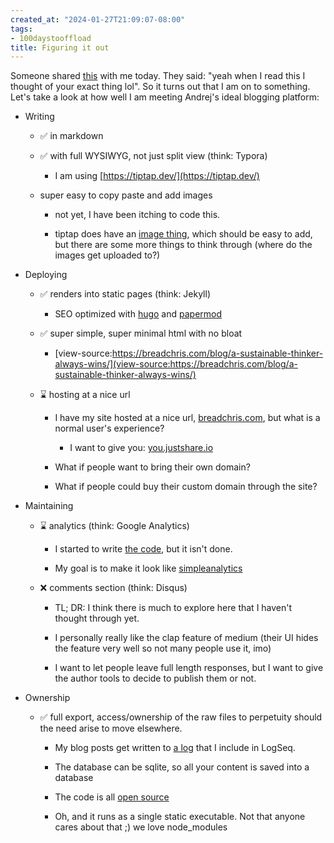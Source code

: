 ```yaml
---
created_at: "2024-01-27T21:09:07-08:00"
tags:
- 100daystooffload
title: Figuring it out
---
```


Someone shared [this](https://twitter.com/karpathy/status/1751350002281300461) with me today. They said: "yeah when I read this I thought of your exact thing lol". So it turns out that I am on to something. Let's take a look at how well I am meeting Andrej's ideal blogging platform:

- Writing

  - ✅ in markdown

  - ✅ with full WYSIWYG, not just split view (think: Typora)

    - I am using [https://tiptap.dev/](https://tiptap.dev/)
  - super easy to copy paste and add images

    - not yet, I have been itching to code this.

    - tiptap does have an [image thing](https://tiptap.dev/docs/editor/api/nodes/image), which should be easy to add, but there are some more things to think through (where do the images get uploaded to?)
- Deploying

  - ✅ renders into static pages (think: Jekyll)

    - SEO optimized with [hugo](https://gohugo.io/) and [papermod](https://github.com/adityatelange/hugo-PaperMod)
  - ✅ super simple, super minimal html with no bloat

    - [view-source:https://breadchris.com/blog/a-sustainable-thinker-always-wins/](view-source:https://breadchris.com/blog/a-sustainable-thinker-always-wins/)
  - ⌛ hosting at a nice url

    - I have my site hosted at a nice url, [breadchris.com](http://breadchris.com), but what is a normal user's experience?

      - I want to give you: [you.justshare.io](http://you.justshare.io)
    - What if people want to bring their own domain?

    - What if people could buy their custom domain through the site?
- Maintaining

  - ⌛ analytics (think: Google Analytics)

    - I started to write [the code](https://github.com/lunabrain-ai/lunabrain/blob/main/pkg/server/log.go#L49), but it isn't done.

    - My goal is to make it look like [simpleanalytics](https://simpleanalytics.com/simpleanalytics.com?from=landing)
  - ❌ comments section (think: Disqus)

    - TL; DR: I think there is much to explore here that I haven't thought through yet.

    - I personally really like the clap feature of medium (their UI hides the feature very well so not many people use it, imo)

    - I want to let people leave full length responses, but I want to give the author tools to decide to publish them or not.
- Ownership

  - ✅ full export, access/ownership of the raw files to perpetuity should the need arise to move elsewhere.

    - My blog posts get written to [a log](https://raw.githubusercontent.com/breadchris/notes/master/pages/lunabrain.md) that I include in LogSeq.

    - The database can be sqlite, so all your content is saved into a database

    - The code is all [open source](https://github.com/lunabrain-ai/lunabrain/tree/main)

    - Oh, and it runs as a single static executable. Not that anyone cares about that ;) we love node\_modules